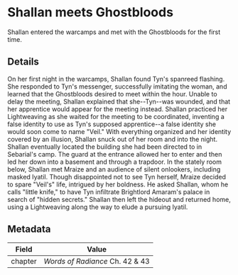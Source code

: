 # Shallan meets Ghostbloods
Shallan entered the warcamps and met with the Ghostbloods for the first time.

## Details
On her first night in the warcamps, Shallan found Tyn's spanreed flashing. She responded to Tyn's messenger, successfully imitating the woman, and learned that the Ghostbloods desired to meet within the hour. Unable to delay the meeting, Shallan explained that she--Tyn--was wounded, and that her apprentice would appear for the meeting instead. Shallan practiced her Lightweaving as she waited for the meeting to be coordinated, inventing a false identity to use as Tyn's supposed apprentice--a false identity she would soon come to name "Veil." With everything organized and her identity covered by an illusion, Shallan snuck out of her room and into the night. Shallan eventually located the building she had been directed to in Sebarial's camp. The guard at the entrance allowed her to enter and then led her down into a basement and through a trapdoor. In the stately room below, Shallan met Mraize and an audience of silent onlookers, including masked Iyatil. Though disappointed not to see Tyn herself, Mraize decided to spare "Veil's" life, intrigued by her boldness. He asked Shallan, whom he calls "little knife," to have Tyn infiltrate Brightlord Amaram's palace in search of "hidden secrets." Shallan then left the hideout and returned home, using a Lightweaving along the way to elude a pursuing Iyatil.

## Metadata
| Field | Value |
| ----- | ----- |
| chapter | *Words of Radiance* Ch. 42 & 43 |
